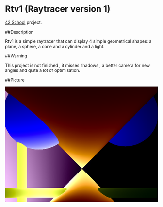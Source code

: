# Rtv1 (Raytracer version 1)
[42 School](https://www.42.fr/) project.

##Description

Rtv1 is a simple raytracer that can display 4 simple geometrical shapes: a plane, a sphere, a cone and a cylinder and a light.

##Warning

This project is not finished , it misses shadows , a better camera for new angles and quite a lot of optimisation.

##Picture

![](png/95666458_3663038040435372_1845811007759319040_n.png)
